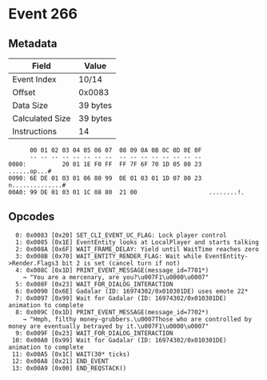 # Event 266

## Metadata

| Field           | Value    |
|-----------------|----------|
| Event Index     | 10/14    |
| Offset          | 0x0083   |
| Data Size       | 39 bytes |
| Calculated Size | 39 bytes |
| Instructions    | 14       |

```
      00 01 02 03 04 05 06 07  08 09 0A 0B 0C 0D 0E 0F
      -- -- -- -- -- -- -- --  -- -- -- -- -- -- -- --
0080:          20 01 1E F0 FF  FF 7F 6F 70 1D 05 80 23      ......op...#
0090: 6E DE 01 03 01 06 80 99  DE 01 03 01 1D 07 80 23  n..............#
00A0: 99 DE 01 03 01 1C 08 80  21 00                    ........!.      
```

## Opcodes

```
  0: 0x0083 [0x20] SET_CLI_EVENT_UC_FLAG: Lock player control
  1: 0x0085 [0x1E] EventEntity looks at LocalPlayer and starts talking
  2: 0x008A [0x6F] WAIT_FRAME_DELAY: Yield until WaitTime reaches zero
  3: 0x008B [0x70] WAIT_ENTITY_RENDER_FLAG: Wait while EventEntity->Render.Flags3 bit 2 is set (cancel turn if not)
  4: 0x008C [0x1D] PRINT_EVENT_MESSAGE(message_id=7701*)
    → "You are a mercenary, are you?\u007F1\u0000\u0007"
  5: 0x008F [0x23] WAIT_FOR_DIALOG_INTERACTION
  6: 0x0090 [0x6E] Gadalar (ID: 16974302/0x010301DE) uses emote 22*
  7: 0x0097 [0x99] Wait for Gadalar (ID: 16974302/0x010301DE) animation to complete
  8: 0x009C [0x1D] PRINT_EVENT_MESSAGE(message_id=7702*)
    → "Hmph, filthy money-grubbers.\u0007Those who are controlled by money are eventually betrayed by it.\u007F1\u0000\u0007"
  9: 0x009F [0x23] WAIT_FOR_DIALOG_INTERACTION
 10: 0x00A0 [0x99] Wait for Gadalar (ID: 16974302/0x010301DE) animation to complete
 11: 0x00A5 [0x1C] WAIT(30* ticks)
 12: 0x00A8 [0x21] END_EVENT
 13: 0x00A9 [0x00] END_REQSTACK()
```
